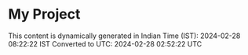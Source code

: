 # My Project

This content is dynamically generated in Indian Time (IST): 2024-02-28 08:22:22 IST
Converted to UTC: 2024-02-28 02:52:22 UTC

